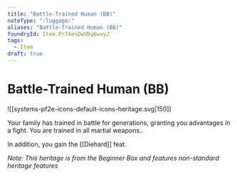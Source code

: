 ```yaml
---
title: "Battle-Trained Human (BB)"
noteType: ":luggage:"
aliases: "Battle-Trained Human (BB)"
foundryId: Item.PrTAesDwVDq6wxyJ
tags:
  - Item
draft: true
---
```


# Battle-Trained Human (BB)
![[systems-pf2e-icons-default-icons-heritage.svg|150]]

Your family has trained in battle for generations, granting you advantages in a fight. You are trained in all martial weapons..

In addition, you gain the [[Diehard]] feat.

_Note: This heritage is from the Beginner Box and features non-standard heritage features_
